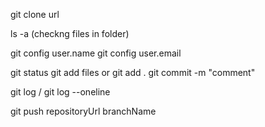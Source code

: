 git clone url

ls -a (checkng files in folder)

git config user.name
git config user.email

git status
git add files or git add .
git commit -m "comment"

git log / git log --oneline

git push repositoryUrl branchName
